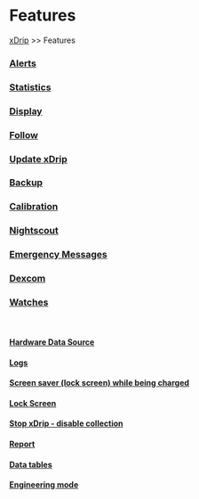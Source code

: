 # Features  
[xDrip](../README.md) >> Features  
  
### [Alerts](./Alerts_page.md)
### [Statistics](./Statistics.md)
### [Display](./Display/Display.md)
### [Follow](./Follow_page.md)
### [Update xDrip](./Updates.md)
### [Backup](./Backup.md)
### [Calibration](./Calibration.md)
### [Nightscout](./Nightscout_page.md)
### [Emergency Messages](./Emergency.md)
### [Dexcom](./Dexcom_page.md)
### [Watches](./Watches.md)
   
<br/>  
  
#### [Hardware Data Source](./HardwareDataSource.md)
#### [Logs](./Logs.md)
#### [Screen saver (lock screen) while being charged](./Screensaver.md)
#### [Lock Screen](./Lock-screen.md)
#### [Stop xDrip - disable collection](./Stop-xDrip.md)
#### [Report](./Report.md)
#### [Data tables](./Datatables.md)
#### [Engineering mode](./Engineering-Mode.md)
   
